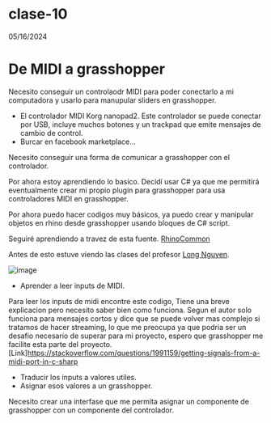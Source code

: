 # clase-10
05/16/2024

# De MIDI a grasshopper
Necesito conseguir un controlaodr MIDI para poder conectarlo a mi computadora y usarlo para manupular sliders en grasshopper.

- El controlador MIDI Korg nanopad2. Este controlador se puede conectar por USB, incluye muchos botones y un trackpad que emite mensajes de cambio de control.
- Burcar en facebook marketplace...

Necesito conseguir una forma de comunicar a grasshopper con el controlador.

Por ahora estoy aprendiendo lo basico. Decidí usar C# ya que me permitirá eventualmente crear mi propio plugin para grasshopper para usa controladores MIDI en grasshopper.

Por ahora puedo hacer codigos muy básicos, ya puedo crear y manipular objetos en rhino desde grasshopper usando bloques de C# script.

Seguiré aprendiendo a travez de esta fuente. [RhinoCommon](<https://developer.rhino3d.com/api/rhinocommon/?version=8.x>)

Antes de esto estuve viendo las clases del profesor [Long Nguyen](<https://www.youtube.com/watch?v=pFCrIzENDn8&t=4709s>).

![image](https://github.com/MarcialLeaplaza/dis145/assets/165319963/4d7fff8f-0105-4ae2-b527-f88d22262cdb)

- Aprender a leer inputs de MIDI.

Para leer los inputs de midi encontre este codigo, Tiene una breve explicacion pero necesito saber bien como funciona. Segun el autor solo funciona para mensajes cortos y dice que se puede volver mas complejo si tratamos de hacer streaming, lo que me preocupa ya que podria ser un desafio necesario de superar para mi proyecto, espero que grasshopper me facilite esta parte del proyecto.
[Link]<https://stackoverflow.com/questions/1991159/getting-signals-from-a-midi-port-in-c-sharp>
- Traducir los inputs a valores utiles.
- Asignar esos valores a un grasshopper.



Necesito crear una interfase que me permita asignar un componente de grasshopper con un componente del controlador.

